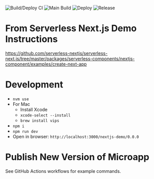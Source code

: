 ![Build/Deploy CI](https://github.com/pwrdrvr/serverless-nextjs-demo/actions/workflows/ci.yml/badge.svg) ![Main Build](https://github.com/pwrdrvr/serverless-nextjs-demo/actions/workflows/jsii.yml/badge.svg) ![Deploy](https://github.com/pwrdrvr/serverless-nextjs-demo/actions/workflows/deploy.yml/badge.svg) ![Release](https://github.com/pwrdrvr/serverless-nextjs-demo/actions/workflows/release.yml/badge.svg)
# From Serverless Next.js Demo Instructions

https://github.com/serverless-nextjs/serverless-next.js/tree/master/packages/serverless-components/nextjs-component/examples/create-next-app

# Development

- `nvm use`
- For Mac
  - Install Xcode
  - `xcode-select --install`
  - `brew install vips`
- `npm i`
- `npm run dev`
- Open in browser: `http://localhost:3000/nextjs-demo/0.0.0`


# Publish New Version of Microapp

See GitHub Actions workflows for example commands.
